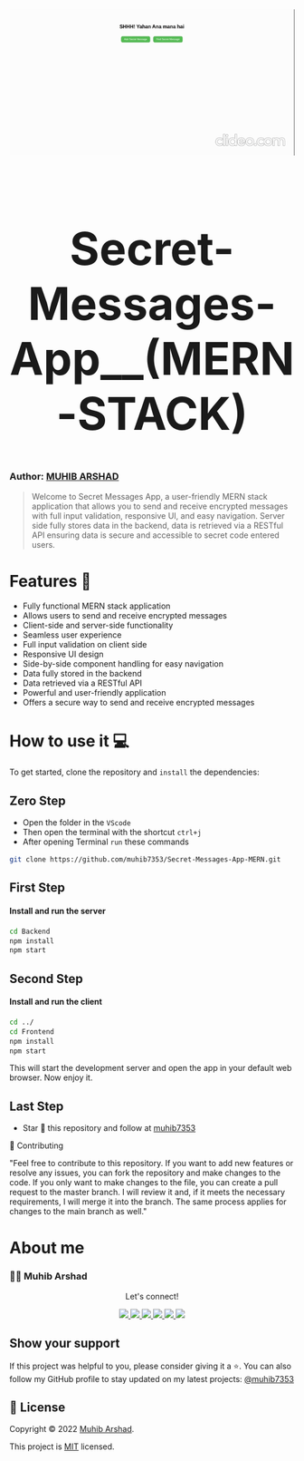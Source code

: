 <div align="center">
<img src="vedio.gif" alt="vedio gif">
</div>


<h1 align="center" style="font-size: 80px;" > Secret-Messages-App__(MERN-STACK)<h1>

### Author: [MUHIB ARSHAD](https://github.com/muhib7353)

> Welcome to Secret Messages App, a user-friendly MERN stack application that allows you to send and receive encrypted messages with full input validation, responsive UI, and easy navigation. Server side fully stores data in the backend, data is retrieved via a RESTful API ensuring data is secure and accessible to secret code entered users.

# Features 🚀

- Fully functional MERN stack application
- Allows users to send and receive encrypted messages
- Client-side and server-side functionality
- Seamless user experience
- Full input validation on client side
- Responsive UI design
- Side-by-side component handling for easy navigation
- Data fully stored in the backend
- Data retrieved via a RESTful API
- Powerful and user-friendly application
- Offers a secure way to send and receive encrypted messages

# How to use it 💻

To get started, clone the repository and `install` the dependencies:

## Zero Step

- Open the folder in the `VScode`
- Then open the terminal with the shortcut `ctrl+j`
- After opening Terminal `run` these commands

```sh
git clone https://github.com/muhib7353/Secret-Messages-App-MERN.git
```

## First Step

#### Install and run the server

```sh
cd Backend
npm install
npm start
```

## Second Step

#### Install and run the client

```sh
cd ../
cd Frontend
npm install
npm start
```

This will start the development server and open the app in your default web browser. Now enjoy it.

## Last Step

- Star 🌟 this repository and follow at [muhib7353](https://github.com/muhib7353)

🤝 Contributing

"Feel free to contribute to this repository. If you want to add new features or resolve any issues, you can fork the repository and make changes to the code. If you only want to make changes to the file, you can create a pull request to the master branch. I will review it and, if it meets the necessary requirements, I will merge it into the branch. The same process applies for changes to the main branch as well."

# About me

### 👨‍💻 Muhib Arshad

   <div align="center">
<p align="center">Let's connect!</p>

<a href="https://www.linkedin.com/in/muhib-arshad-85439b242/" target="blank">
    <img src="https://img.shields.io/badge/linkedin-%230077B5.svg?&style=for-the-badge&logo=linkedin&logoColor=white" />
</a>

<a href="https://medium.com/@muhibarshad123" target="blank">
    <img src="https://img.shields.io/badge/Medium-12100E?style=for-the-badge&logo=medium&logoColor=white" />
</a>

<a href="https://stackoverflow.com/users/18215817/muhib-arshad?tab=profile" target="blank">
    <img src="https://img.shields.io/badge/Stack_Overflow-FE7A16?style=for-the-badge&logo=stack-overflow&logoColor=white" />
</a>

<a href = "https://twitter.com/muhib7353" target="blank">
    <img src="https://img.shields.io/badge/Twitter-1DA1F2?style=for-the-badge&logo=twitter&logoColor=white" />
</a>

<a href="https://www.facebook.com/muhib7353/" target="blank">
    <img src="https://img.shields.io/badge/Facebook-1877F2?style=for-the-badge&logo=facebook&logoColor=white" />
</a>

<a href="https://www.instagram.com/muhib7353/" target="blank">
    <img src="https://img.shields.io/badge/Instagram-E4405F?style=for-the-badge&logo=instagram&logoColor=white" />
</a>

</div>

## Show your support

If this project was helpful to you, please consider giving it a ⭐️.
You can also follow my GitHub profile to stay updated on my latest projects:
<a href="https://github.com/muhib7353" target="blank">
@muhib7353
</a>

## 📝 License

Copyright © 2022 [Muhib Arshad](https://github.com/muhib7353).

This project is [MIT](/MERN/Secret-Messages-App/License.md) licensed.
